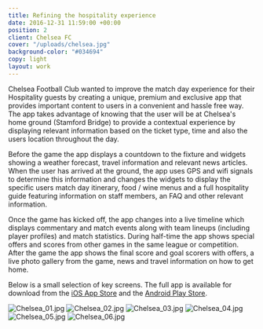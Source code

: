 ```yaml
---
title: Refining the hospitality experience
date: 2016-12-31 11:59:00 +00:00
position: 2
client: Chelsea FC
cover: "/uploads/chelsea.jpg"
background-color: "#034694"
copy: light
layout: work
---
```


Chelsea Football Club wanted to improve the match day experience for their Hospitality guests by creating a unique, premium and exclusive app that provides important content to users in a convenient and hassle free way.
The app takes advantage of knowing that the user will be at Chelsea's home ground (Stamford Bridge) to provide a contextual experience by displaying relevant information based on the ticket type, time and also the users location throughout the day.

Before the game the app displays a countdown to the fixture and widgets showing a weather forecast, travel information and relevant news articles.
When the user has arrived at the ground, the app uses GPS and wifi signals to determine this information and changes the widgets to display the specific users match day itinerary, food / wine menus and a full hospitality guide featuring information on staff members, an FAQ and other relevant information.

Once the game has kicked off, the app changes into a live timeline which displays commentary and match events along with team lineups (including player profiles) and match statistics. During half-time the app shows special offers and scores from other games in the same league or competition.
After the game the app shows the final score and goal scorers with offers, a live photo gallery from the game, news and travel information on how to get home.

Below is a small selection of key screens. The full app is available for download from the [iOS App Store](https://itunes.apple.com/gb/app/chelsea-fc-hospitality/id751451886?mt=8) and the [Android Play Store](https://play.google.com/store/apps/details?id=com.chelseafc.hospitality&hl=en_GB).

![Chelsea_01.jpg](/uploads/Chelsea_01.jpg)
![Chelsea_02.jpg](/uploads/Chelsea_02.jpg)
![Chelsea_03.jpg](/uploads/Chelsea_03.jpg)
![Chelsea_04.jpg](/uploads/Chelsea_04.jpg)
![Chelsea_05.jpg](/uploads/Chelsea_05.jpg)
![Chelsea_06.jpg](/uploads/Chelsea_06.jpg)